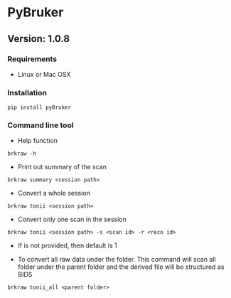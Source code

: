# PyBruker
## Version: 1.0.8

### Requirements
- Linux or Mac OSX

### Installation
```angular2html
pip install pyBruker
```

### Command line tool
- Help function
```angular2html
brkraw -h
```

- Print out summary of the scan
```angular2html
brkraw summary <session path>
```

- Convert a whole session
```angular2html
brkraw tonii <session path>
```

- Convert only one scan in the session
```angular2html
brkraw tonii <session path> -s <scan id> -r <reco id>
```

- If <reco id> is not provided, then default is 1

- To convert all raw data under the folder. This command will scan all folder under the parent folder and the derived file will be structured as BIDS
```angular2html
brkraw tonii_all <parent folder>
```